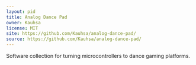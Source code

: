 ```yaml
---
layout: pid
title: Analog Dance Pad
owner: Kauhsa
license: MIT
site: https://github.com/Kauhsa/analog-dance-pad/
source: https://github.com/Kauhsa/analog-dance-pad/
---
```


Software collection for turning microcontrollers to dance gaming platforms.
